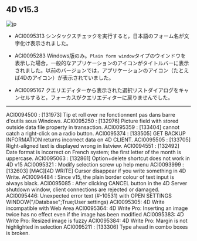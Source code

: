 4D v15.3
---

![jp](https://cloud.githubusercontent.com/assets/10509075/16182979/016305e0-36e7-11e6-816b-2335cc6f0abb.png)

* ACI0095313 シンタックスチェックを実行すると，日本語のフォーム名が文字化け表示されました。

* ACI0095283 Windows版のみ。``Plain form window``タイプのウインドウを表示した場合，一般的なアプリケーションのアイコンがタイトルバーに表示されました。以前のバージョンでは，アプリケーションのアイコン（たとえば4Dのアイコン）が表示されていました。
 
* ACI0095167 クエリエディターから表示された選択リストダイアログをキャンセルすると，フォーカスがクエリエディターに戻りませんでした。

---

ACI0094500 : [131973] Tip et roll over ne fonctionnent pas dans barre d'outils sous Windows.
ACI0095250 : [132976] Picture field with stored outside data file property in transaction.
ACI0095359 : [133404] cannot catch a right-click on a radio button.
ACI0095374 : [133505] GET BACKUP INFORMATION returns incorrect data on 4D CLIENT.
ACI0095505 : [133705] Right-aligned text is displayed wrong in listview.
ACI0094551 : [132492] Date format is incorrect on French system; the first letter of the month is uppercase.
ACI0095063 : [132861] Option+delete shortcut does not work in 4D v15
ACI0095321 : Modify selection screw up help menu
ACI0093999 : [132603] [MAC][4D WRITE] Cursor disappear if you write something in 4D Write.
ACI0094484 : Since v15, the plain border colour of text input is always black.
ACI0095085 : After clicking CANCEL button in the 4D Server shutdown window, client connections are rejected or damaged.
ACI0095446: Unexpected error text (#-10531) with  OPEN SETTINGS WINDOW("/Database";True;User settings)
ACI0095305: 4D Write incompatible with Web Area
ACI0095364: 4D Write Pro: Inserting an image twice has no effect even if the image has been modified
ACI0095383: 4D Write Pro: Resized image is fuzzy
ACI0095384: 4D Write Pro: Margin is not highlighted in selection
ACI0095211 : [133306] Type ahead in combo boxes is broken.
